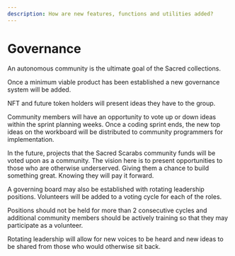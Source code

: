 ```yaml
---
description: How are new features, functions and utilities added?
---
```


# Governance

An autonomous community is the ultimate goal of the Sacred collections.&#x20;

Once a minimum viable product has been established a new governance system will be added.

NFT and future token holders will present ideas they have to the group.

Community members will have an opportunity to vote up or down ideas within the sprint planning weeks. Once a coding sprint ends, the new top ideas on the workboard will be distributed to community programmers for implementation.

In the future, projects that the Sacred Scarabs community funds will be voted upon as a community. The vision here is to present opportunities to those who are otherwise underserved. Giving them a chance to build something great. Knowing they will pay it forward.

A governing board may also be established with rotating leadership positions. Volunteers will be added to a voting cycle for each of the roles.&#x20;

Positions should not be held for more than 2 consecutive cycles and additional community members should be actively training so that they may participate as a volunteer.

Rotating leadership will allow for new voices to be heard and new ideas to be shared from those who would otherwise sit back.
